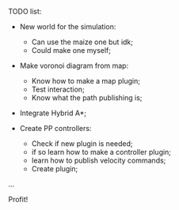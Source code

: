 TODO list:

- New world for the simulation:
    - Can use the maize one but idk;
    - Could make one myself;

- Make voronoi diagram from map:
    - Know how to make a map plugin;
    - Test interaction;
    - Know what the path publishing is;

- Integrate Hybrid A*;

- Create PP controllers:
    - Check if new plugin is needed;
    - if so learn how to make a controller plugin;
    - learn how to publish velocity commands;
    - Create plugin;

...

Profit!